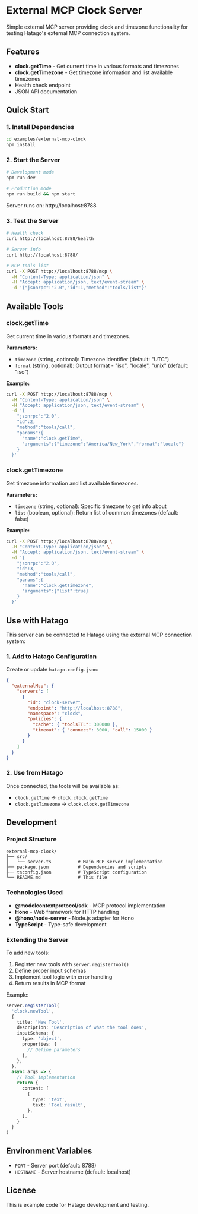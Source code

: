 # External MCP Clock Server

Simple external MCP server providing clock and timezone functionality for testing Hatago's external MCP connection system.

## Features

- **clock.getTime** - Get current time in various formats and timezones
- **clock.getTimezone** - Get timezone information and list available timezones
- Health check endpoint
- JSON API documentation

## Quick Start

### 1. Install Dependencies

```bash
cd examples/external-mcp-clock
npm install
```

### 2. Start the Server

```bash
# Development mode
npm run dev

# Production mode
npm run build && npm start
```

Server runs on: http://localhost:8788

### 3. Test the Server

```bash
# Health check
curl http://localhost:8788/health

# Server info
curl http://localhost:8788/

# MCP tools list
curl -X POST http://localhost:8788/mcp \
  -H "Content-Type: application/json" \
  -H "Accept: application/json, text/event-stream" \
  -d '{"jsonrpc":"2.0","id":1,"method":"tools/list"}'
```

## Available Tools

### clock.getTime

Get current time in various formats and timezones.

**Parameters:**

- `timezone` (string, optional): Timezone identifier (default: "UTC")
- `format` (string, optional): Output format - "iso", "locale", "unix" (default: "iso")

**Example:**

```bash
curl -X POST http://localhost:8788/mcp \
  -H "Content-Type: application/json" \
  -H "Accept: application/json, text/event-stream" \
  -d '{
    "jsonrpc":"2.0",
    "id":2,
    "method":"tools/call",
    "params":{
      "name":"clock.getTime",
      "arguments":{"timezone":"America/New_York","format":"locale"}
    }
  }'
```

### clock.getTimezone

Get timezone information and list available timezones.

**Parameters:**

- `timezone` (string, optional): Specific timezone to get info about
- `list` (boolean, optional): Return list of common timezones (default: false)

**Example:**

```bash
curl -X POST http://localhost:8788/mcp \
  -H "Content-Type: application/json" \
  -H "Accept: application/json, text/event-stream" \
  -d '{
    "jsonrpc":"2.0",
    "id":3,
    "method":"tools/call",
    "params":{
      "name":"clock.getTimezone",
      "arguments":{"list":true}
    }
  }'
```

## Use with Hatago

This server can be connected to Hatago using the external MCP connection system:

### 1. Add to Hatago Configuration

Create or update `hatago.config.json`:

```json
{
  "externalMcp": {
    "servers": [
      {
        "id": "clock-server",
        "endpoint": "http://localhost:8788",
        "namespace": "clock",
        "policies": {
          "cache": { "toolsTTL": 300000 },
          "timeout": { "connect": 3000, "call": 15000 }
        }
      }
    ]
  }
}
```

### 2. Use from Hatago

Once connected, the tools will be available as:

- `clock.getTime` → `clock.clock.getTime`
- `clock.getTimezone` → `clock.clock.getTimezone`

## Development

### Project Structure

```
external-mcp-clock/
├── src/
│   └── server.ts          # Main MCP server implementation
├── package.json           # Dependencies and scripts
├── tsconfig.json          # TypeScript configuration
└── README.md              # This file
```

### Technologies Used

- **@modelcontextprotocol/sdk** - MCP protocol implementation
- **Hono** - Web framework for HTTP handling
- **@hono/node-server** - Node.js adapter for Hono
- **TypeScript** - Type-safe development

### Extending the Server

To add new tools:

1. Register new tools with `server.registerTool()`
2. Define proper input schemas
3. Implement tool logic with error handling
4. Return results in MCP format

Example:

```typescript
server.registerTool(
  'clock.newTool',
  {
    title: 'New Tool',
    description: 'Description of what the tool does',
    inputSchema: {
      type: 'object',
      properties: {
        // Define parameters
      },
    },
  },
  async args => {
    // Tool implementation
    return {
      content: [
        {
          type: 'text',
          text: 'Tool result',
        },
      ],
    }
  }
)
```

## Environment Variables

- `PORT` - Server port (default: 8788)
- `HOSTNAME` - Server hostname (default: localhost)

## License

This is example code for Hatago development and testing.
